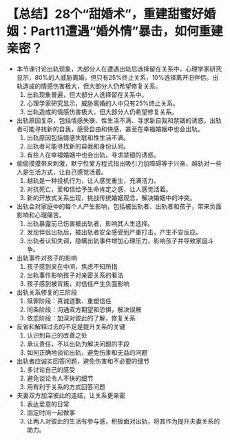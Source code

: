# 【总结】28个“甜婚术”，重建甜蜜好婚姻：Part11遭遇“婚外情”暴击，如何重建亲密？

-   本节课讨论出轨现象，大部分人在遭遇出轨后选择留在关系中，心理学家研究显示，80%的人威胁离婚，但只有25%终止关系，10%选择离开旧伴侣。出轨造成的情感伤害极大，但大部分人仍希望修复关系。
    1.  出轨现象普遍，但大部分人选择留在关系中。
    2.  心理学家研究显示，威胁离婚的人中只有25%终止关系。
    3.  出轨造成的情感伤害极大，但大部分人仍希望修复关系。
-   出轨原因复杂，包括情感失联、性生活不满、寻求新自我和禁锢的诱惑。出轨者可能寻找新的自我，感受自由和快感，甚至在幸福婚姻中也会出轨。
    1.  出轨原因包括情感失联和性生活不满。
    2.  出轨者可能寻找新的自我和身份认同。
    3.  有些人在幸福婚姻中也会出轨，寻求禁锢的诱惑。
-   偷偷摸摸带来刺激，默宁性爱方程式指出吸引力加障碍等于兴奋，越轨对一些人是生活方式，让自己感觉活着。
    1.  越轨是一种投机行为，让人感觉重生，充满活力。
    2.  对抗死亡，爱和信给予生命肯定之感，让人感觉活着。
    3.  新的开放式关系出现，挑战传统婚姻观念，解决婚姻中的冲突。
-   出轨会对家庭中的每个人产生影响，包括被出轨者、出轨者和孩子，带来负面影响和心理痛苦。
    1.  出轨暴露前已伤害被出轨者，影响其人生选择。
    2.  发现伴侣出轨后，被出轨者安全感受到严重打击，产生不安反应。
    3.  出轨者认知失调，隐瞒出轨事件增加心理压力，影响孩子并导致家庭斗争。
-   出轨事件对孩子的影响
    1.  孩子感到夹在中间，焦虑不知所措
    2.  出轨事件影响孩子对亲密关系的看法
    3.  孩子感到被背叛，对信任产生负面影响
-   出轨关系修复的三阶段
    1.  赎罪阶段：真诚道歉、重塑信任
    2.  同条阶段：沟通双方期望和恐惧，解决误解
    3.  依恋阶段：加深对彼此的了解，修复关系
-   反省和解释过去的不足是提升关系的关键
    1.  认识到自己的改善之处
    2.  承认责任，不以出轨为解决问题的手段
    3.  如何正确地谈论出轨，避免伤害和无益的问题
-   出轨者应诚实回答问题，避免伤害和不必要的细节
    1.  多讨论自己的感受
    2.  避免谈论令人不快的细节
    3.  用有利于关系的方式回答问题
-   夫妻双方加深彼此的连结，让关系更亲密
    1.  表达爱意的日常
    2.  固定时间一起做事
    3.  让两人对彼此的生活有参与感，积极面对出轨，将其作为提升夫妻关系的助力。